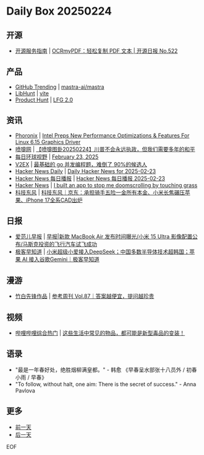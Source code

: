 # Daily Box 20250224

## 开源
- [开源服务指南](https://osguider.com/blog/) | [OCRmyPDF：轻松复制 PDF 文本 | 开源日报 No.522](https://osguider.com/blog/post/daily/daily-522/)

## 产品
- [GitHub Trending](https://github.com/trending?since=daily) | [mastra-ai/mastra](https://github.com/mastra-ai/mastra)
- [LibHunt](https://www.libhunt.com/) | [vite](https://www.libhunt.com/r/vite)
- [Product Hunt](https://www.producthunt.com) | [LFG 2.0](https://www.producthunt.com/posts/lfg-2-0)

## 资讯
- [Phoronix](https://www.phoronix.com/) | [Intel Preps New Performance Optimizations & Features For Linux 6.15 Graphics Driver](https://www.phoronix.com/news/Intel-Linux-6.15-Graphics-Start)
- [喷嚏网](http://www.dapenti.com/blog/blog.asp?subjectid=70&name=xilei) | [【喷嚏图卦20250224】川普不会永远执政，但我们需要多年的和平](http://www.dapenti.com/blog/more.asp?name=xilei&id=184426)
- [每日环球视野](https://idai.ly/) | [February 23, 2025](http://m.idai.ly/se/a193iG?1740240000)
- [V2EX](https://www.v2ex.com/) | [最基础的 go 并发编程题，难倒了 90%的候选人](https://www.v2ex.com/t/1113786)
- [Hacker News Daily](https://www.daemonology.net/hn-daily/) | [Daily Hacker News for 2025-02-23](https://www.daemonology.net/hn-daily/2025-02-23.html)
- [Hacker News 每日播报](https://hacker-news.agi.li/) | [Hacker News 每日播报 2025-02-23](https://hacker-news.agi.li/post/2025-02-23)
- [Hacker News](https://news.ycombinator.com/front) | [I built an app to stop me doomscrolling by touching grass](https://news.ycombinator.com/item?id=43158660)
- [科技东风](https://m.smzdm.com/tag/tn0400v/) | [科技东风｜京东：承担骑手五险一金所有本金、小米长焦碾压苹果、iPhone 17全系CAD出炉](https://post.m.smzdm.com/p/a24emwrp/)

## 日报
- [爱范儿早报](https://www.ifanr.com/category/ifanrnews) | [早报|新款 MacBook Air 发布时间曝光/小米 15 Ultra 影像配置公布/马斯克投资的飞行汽车试飞成功](https://www.ifanr.com/1615400)
- [极客早知道](https://www.geekpark.net/column/74) | [小米超级小爱接入DeepSeek；中国多数半导体技术超韩国；苹果 AI 接入谷歌Gemini｜极客早知道 ](https://www.geekpark.net/news/346202)

## 漫游
- [竹白先锋作品](https://www.zhubai.wiki/) | [参考周刊 Vol.87｜答案越便宜，提问越珍贵](https://open.zhubai.wiki/a/l/t/z/pl/ouranswers/2505764797976231936)

## 视频
- [哔哩哔哩综合热门](https://www.bilibili.com/v/popular/all/) | [这些生活中常见的物品，都可能是新型毒品的变装！](https://b23.tv/BV1bmAXeaE66)

## 语录
- "最是一年春好处，绝胜烟柳满皇都。" - 韩愈 《早春呈水部张十八员外 / 初春小雨 / 早春》
- "To follow, without halt, one aim: There is the secret of success." - Anna Pavlova

## 更多
- [前一天](daily-box-20250223.md)
- [后一天](daily-box-20250225.md)

EOF